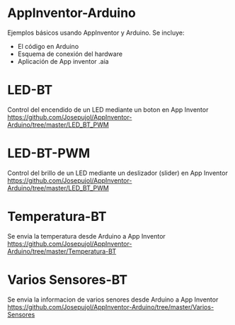 # AppInventor-Arduino
Ejemplos básicos usando AppInventor y Arduino. Se incluye:
- El código en Arduino
- Esquema de conexión del hardware
- Aplicación de App inventor .aia

# LED-BT
Control del encendido de un LED mediante un boton en App Inventor
https://github.com/Josepujol/AppInventor-Arduino/tree/master/LED_BT_PWM

# LED-BT-PWM
Control del brillo de un LED mediante un deslizador (slider) en App Inventor
https://github.com/Josepujol/AppInventor-Arduino/tree/master/LED_BT_PWM

# Temperatura-BT
Se envia la temperatura desde Arduino a App Inventor
https://github.com/Josepujol/AppInventor-Arduino/tree/master/Temperatura-BT

# Varios Sensores-BT
Se envia la informacion de varios senores desde Arduino a App Inventor
https://github.com/Josepujol/AppInventor-Arduino/tree/master/Varios-Sensores
